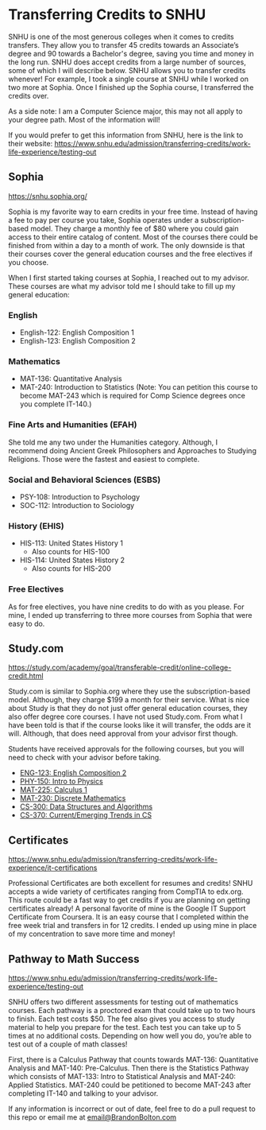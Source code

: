 # Transferring Credits to SNHU

SNHU is one of the most generous colleges when it comes to credits transfers. They allow you to transfer 45 credits towards an Associate’s degree and 90 towards a Bachelor's degree, saving you time and money in the long run. SNHU does accept credits from a large number of sources, some of which I will describe below. SNHU allows you to transfer credits whenever! For example, I took a single course at SNHU while I worked on two more at Sophia. Once I finished up the Sophia course, I transferred the credits over.

As a side note: I am a Computer Science major, this may not all apply to your degree path. Most of the information will!

If you would prefer to get this information from SNHU, here is the link to their website: <https://www.snhu.edu/admission/transferring-credits/work-life-experience/testing-out>

## Sophia

<https://snhu.sophia.org/>

Sophia is my favorite way to earn credits in your free time. Instead of having a fee to pay per course you take, Sophia operates under a subscription-based model. They charge a monthly fee of $80 where you could gain access to their entire catalog of content. Most of the courses there could be finished from within a day to a month of work. The only downside is that their courses cover the general education courses and the free electives if you choose.

When I first started taking courses at Sophia, I reached out to my advisor. These courses are what my advisor told me I should take to fill up my general education:

### English

* English-122: English Composition 1
* English-123: English Composition 2

### Mathematics

* MAT-136: Quantitative Analysis
* MAT-240: Introduction to Statistics (Note: You can petition this course to become MAT-243 which is required for Comp Science degrees once you complete IT-140.)

### Fine Arts and Humanities (EFAH)

She told me any two under the Humanities category. Although, I recommend doing Ancient Greek Philosophers and Approaches to Studying Religions. Those were the fastest and easiest to complete.

### Social and Behavioral Sciences (ESBS)

* PSY-108: Introduction to Psychology
* SOC-112: Introduction to Sociology

### History (EHIS)

* HIS-113: United States History 1
  * Also counts for HIS-100
* HIS-114: United States History 2
  * Also counts for HIS-200

### Free Electives

As for free electives, you have nine credits to do with as you please. For mine, I ended up transferring to three more courses from Sophia that were easy to do.

## Study.com

<https://study.com/academy/goal/transferable-credit/online-college-credit.html>

Study.com is similar to Sophia.org where they use the subscription-based model. Although, they charge $199 a month for their service. What is nice about Study is that they do not just offer general education courses, they also offer degree core courses. I have not used Study.com. From what I have been told is that if the course looks like it will transfer, the odds are it will. Although, that does need approval from your advisor first though.

Students have received approvals for the following courses, but you will need to check with your advisor before taking.

* [ENG-123: English Composition 2](https://study.com/academy/course/english-205-english-composition-ii.html)
* [PHY-150: Intro to Physics](https://study.com/academy/course/physics-111-physics-i.html)
* [MAT-225: Calculus 1](https://study.com/academy/course/calculus.html)
* [MAT-230: Discrete Mathematics](https://study.com/academy/course/math-108-discrete-mathematics.html)
* [CS-300: Data Structures and Algorithms](https://study.com/academy/course/computer-science-201-data-structures.html)
* [CS-370: Current/Emerging Trends in CS](https://study.com/academy/course/computer-science-310-current-trends-in-computer-science-it.html)

## Certificates

<https://www.snhu.edu/admission/transferring-credits/work-life-experience/it-certifications>

Professional Certificates are both excellent for resumes and credits! SNHU accepts a wide variety of certificates ranging from CompTIA to edx.org. This route could be a fast way to get credits if you are planning on getting certificates already! A personal favorite of mine is the Google IT Support Certificate from Coursera. It is an easy course that I completed within the free week trial and transfers in for 12 credits. I ended up using mine in place of my concentration to save more time and money!

## Pathway to Math Success

<https://www.snhu.edu/admission/transferring-credits/work-life-experience/testing-out>

SNHU offers two different assessments for testing out of mathematics courses. Each pathway is a proctored exam that could take up to two hours to finish. Each test costs $50. The fee also gives you access to study material to help you prepare for the test. Each test you can take up to 5 times at no additional costs. Depending on how well you do, you’re able to test out of a couple of math classes!

First, there is a Calculus Pathway that counts towards MAT-136: Quantitative Analysis and MAT-140: Pre-Calculus. Then there is the Statistics Pathway which consists of MAT-133: Intro to Statistical Analysis and MAT-240: Applied Statistics. MAT-240 could be petitioned to become MAT-243 after completing IT-140 and talking to your advisor.

If any information is incorrect or out of date, feel free to do a pull request to this repo or email me at email@BrandonBolton.com
